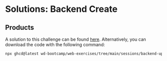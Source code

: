# Solutions: Backend Create

## Products

A solution to this challenge can be found [here](https://github.com/wd-bootcamp/web-exercises/tree/main/sessions/backend-update-and-delete/products). Alternatively, you can download the code with the following command:

```bash
npx ghcd@latest wd-bootcamp/web-exercises/tree/main/sessions/backend-update-and-delete/products
```
